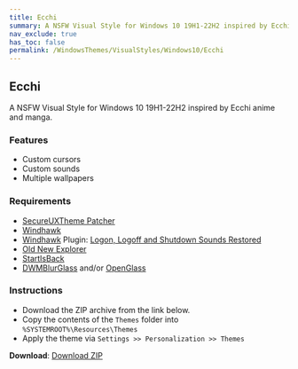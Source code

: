 ```yaml
---
title: Ecchi
summary: A NSFW Visual Style for Windows 10 19H1-22H2 inspired by Ecchi anime and manga
nav_exclude: true
has_toc: false
permalink: /WindowsThemes/VisualStyles/Windows10/Ecchi
---
```


## Ecchi
A NSFW Visual Style for Windows 10 19H1-22H2 inspired by Ecchi anime and manga.

<div align="center">
<!-- <img src="https://gitlab.com/the-back-room/visual-styles/windows-10/nsfw/ecchi/-/raw/main/Extras/Preview.bmp" alt="Preview" width="80%" /> -->
</div>

### Features

- Custom cursors
- Custom sounds
- Multiple wallpapers

### Requirements
- [SecureUXTheme Patcher](https://github.com/namazso/SecureUxTheme/)
- [Windhawk](https://windhawk.net/)
- [Windhawk](https://windhawk.net/) Plugin: [Logon, Logoff and Shutdown Sounds Restored](https://windhawk.net/mods/logon-logoff-shutdown-sounds/)
- [Old New Explorer](https://msfn.org/board/topic/170375-oldnewexplorer-119/)
- [StartIsBack](https://www.startisback.com/)
- [DWMBlurGlass](https://github.com/Maplespe/DWMBlurGlass) and/or [OpenGlass](https://virtualcustoms.net/showthread.php/88998-OpenGlass-Installer-for-Windows-11-22H2)

### Instructions
- Download the ZIP archive from the link below.
- Copy the contents of the `Themes` folder into `%SYSTEMROOT%\Resources\Themes`
- Apply the theme via `Settings >> Personalization >> Themes`

**Download**: [Download ZIP](https://gitlab.com/the-back-room/visual-styles/windows-10/nsfw/ecchi/-/archive/main/ecchi-main.zip)
